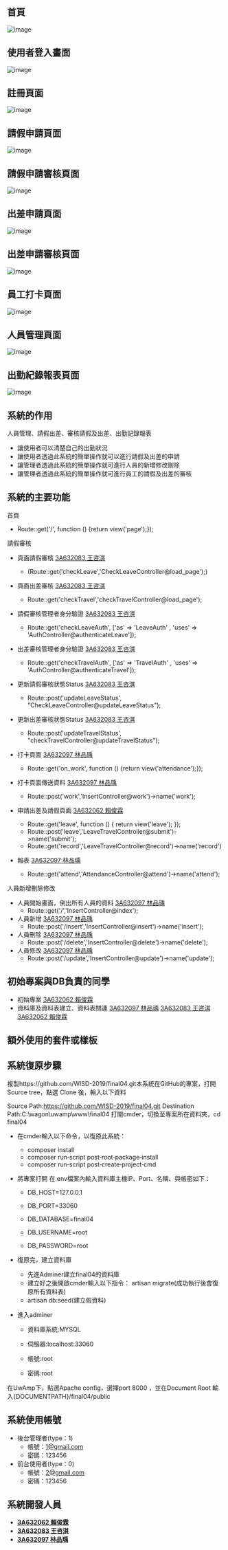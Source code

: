 ## 首頁
![image](首頁.png)
## 使用者登入畫面
![image](public/images/使用者登入.png)
## 註冊頁面
![image](public/images/註冊頁面.png)
## 請假申請頁面
![image](public/images/請假申請.png)
## 請假申請審核頁面
![image](public/images/請假申請審核.png)
## 出差申請頁面
![image](public/images/出差申請.png)
## 出差申請審核頁面
![image](public/images/出差申請審核.png)
## 員工打卡頁面
![image](public/images/員工打卡介面.png)
## 人員管理頁面
![image](public/images/人員管理.png)
## 出勤紀錄報表頁面
![image](public/images/出勤紀錄查詢.png)
## 系統的作用

人員管理、請假出差、審核請假及出差、出勤記錄報表

- 讓使用者可以清楚自己的出勤狀況
- 讓使用者透過此系統的簡單操作就可以進行請假及出差的申請
- 讓管理者透過此系統的簡單操作就可進行人員的新增修改刪除
- 讓管理者透過此系統的簡單操作就可進行員工的請假及出差的審核

## 系統的主要功能

首頁
- Route::get('/', function () {return view('page');});

請假審核
- 頁面請假審核 [3A632083 王咨淇](https://github.com/3A632083)
    - (Route::get('checkLeave','CheckLeaveController@load_page');)
- 頁面出差審核 [3A632083 王咨淇](https://github.com/3A632083)
    - Route::get('checkTravel','checkTravelController@load_page');
- 請假審核管理者身分驗證 [3A632083 王咨淇](https://github.com/3A632083)
    - Route::get('checkLeaveAuth', ['as' => 'LeaveAuth' , 'uses' => 'AuthController@authenticateLeave']);
- 出差審核管理者身分驗證 [3A632083 王咨淇](https://github.com/3A632083)
    - Route::get('checkTravelAuth', ['as' => 'TravelAuth' , 'uses' => 'AuthController@authenticateTravel']);
- 更新請假審核狀態Status [3A632083 王咨淇](https://github.com/3A632083)
    - Route::post('updateLeaveStatus', "CheckLeaveController@updateLeaveStatus");
- 更新出差審核狀態Status [3A632083 王咨淇](https://github.com/3A632083)
    - Route::post('updateTravelStatus', "checkTravelController@updateTravelStatus");


- 打卡頁面 [3A632097 林品瑀](https://github.com/3A632097)
    - Route::get('on_work', function () {return view('attendance');});
- 打卡頁面傳送資料 [3A632097 林品瑀](https://github.com/3A632097)
    - Route::post('work','InsertController@work')->name('work');

- 申請出差及請假頁面 [3A632062 賴俊霖](https://github.com/3A632062)
    - Route::get('leave', function () { return view('leave'); });
    - Route::post('leave','LeaveTravelController@submit')->name('submit');
    - Route::get('record','LeaveTravelController@record')->name('record')

- 報表 [3A632097 林品瑀](https://github.com/3A632097)
    - Route::get('attend','AttendanceController@attend')->name('attend');


人員新增刪除修改
- 人員開始畫面，倒出所有人員的資料 [3A632097 林品瑀](https://github.com/3A632097)
    - Route::get('/','InsertController@index');
- 人員新增 [3A632097 林品瑀](https://github.com/3A632097)
    - Route::post('/insert','InsertController@insert')->name('insert');
- 人員刪除 [3A632097 林品瑀](https://github.com/3A632097)
    - Route::post('/delete','InsertController@delete')->name('delete');
- 人員修改 [3A632097 林品瑀](https://github.com/3A632097)
    - Route::post('/update','InsertController@update')->name('update');



## 初始專案與DB負責的同學
- 初始專案  [3A632062 賴俊霖](https://github.com/3A632062)
- 資料庫及資料表建立、資料表關連 [3A632097 林品瑀](https://github.com/3A632097) [3A632083 王咨淇](https://github.com/3A632083) [3A632062 賴俊霖](https://github.com/3A632062)

## 額外使用的套件或樣板 

## 系統復原步驟

複製https://github.com/WISD-2019/final04.git本系統在GitHub的專案，打開 Source tree，點選 Clone 後，輸入以下資料

Source Path:https://github.com/WISD-2019/final04.git Destination Path:C:\wagon\uwamp\www\final04 打開cmder，切換至專案所在資料夾，cd final04

- 在cmder輸入以下命令，以復原此系統：
    - composer install 
    - composer run‐script post‐root‐package‐install 
    - composer run‐script post‐create‐project‐cmd 
    
- 將專案打開 在.env檔案內輸入資料庫主機IP、Port、名稱、與帳密如下：

    - DB_HOST=127.0.0.1

    - DB_PORT=33060

    - DB_DATABASE=final04

    - DB_USERNAME=root

    - DB_PASSWORD=root
    
- 復原完，建立資料庫
    - 先進Adminer建立final04的資料庫
    - 建立好之後開啟cmder輸入以下指令： artisan migrate(成功執行後會復原所有資料表)
    - artisan db:seed(建立假資料)
- 進入adminer
   - 資料庫系統:MYSQL

   - 伺服器:localhost:33060

   - 帳號:root

   - 密碼:root

在UwAmp下，點選Apache config，選擇port 8000 ，並在Document Root 輸入{DOCUMENTPATH}/final04/public
## 系統使用帳號
- 後台管理者(type：1)
    - 帳號：1@gmail.com
    - 密碼：123456
- 前台使用者(type：0)
    - 帳號：2@gmail.com
    - 密碼：123456
## 系統開發人員
- **[3A632062 賴俊霖](https://github.com/3A632062)**
- **[3A632083 王咨淇](https://github.com/3A632083)**
- **[3A632097 林品瑀](https://github.com/3A632097)**
